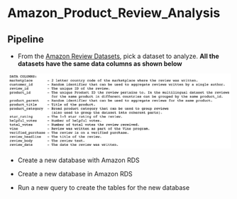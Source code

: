 # Amazon_Product_Review_Analysis

## Pipeline

* From the [Amazon Review Datasets](https://s3.amazonaws.com/amazon-reviews-pds/tsv/index.txt), pick a dataset to analyze. **All the datasets have the same data columns as shown below**

![](Amazon_Review_Datasets.png)

* Create a new database with Amazon RDS

* Create a new database in Amazon RDS

* Run a new query to create the tables for the new database